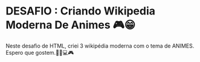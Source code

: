 # DESAFIO : Criando Wikipedia Moderna De Animes 🎮😁
Neste desafio de HTML, criei 3 wikipédia moderna com o tema de ANIMES.
Espero que gostem.👨‍💻💻🎮




